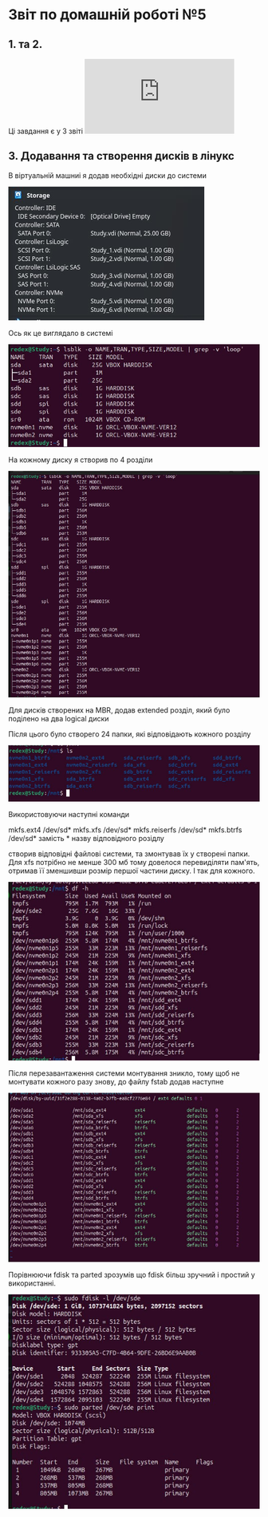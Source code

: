 
# Звіт по домашній роботі №5

## 1. та 2.

Ці завдання є у 3 звіті ![HomeWork3](https://github.com/MihaplAyMF/study/blob/main/BaseCamp/HomeWork5/README.ua.md)

## 3. Додавання та створення дисків в лінукс

В віртуальній машниі я додав необхідні диски до системи

![image](https://github.com/MihaplAyMF/study/blob/main/BaseCamp/HomeWork5/Photo1.jpg)

Ось як це виглядало в системі

![image](https://github.com/MihaplAyMF/study/blob/main/BaseCamp/HomeWork5/Photo2.jpg)

На кожному диску я створив по 4 розділи

![image](https://github.com/MihaplAyMF/study/blob/main/BaseCamp/HomeWork5/Photo3.jpg)

Для дисків створених на MBR, додав extended розділ, який було поділено на два logical диски

Після цього було створего 24 папки, які відповідають кожного розділу 

![image](https://github.com/MihaplAyMF/study/blob/main/BaseCamp/HomeWork5/Photo4.jpg)

Використовуючи наступні команди

mkfs.ext4 /dev/sd*
mkfs.xfs /dev/sd*
mkfs.reiserfs /dev/sd*
mkfs.btrfs /dev/sd*
замість * назву відповідного розідлу

створив відповідні файлові системи, та змонтував їх у створені папки. Для xfs потрібно не менше 300 мб тому довелося перевиділяти пам'ять, отримав її зменшивши розмір першої частини диску. І так для кожного.

![image](https://github.com/MihaplAyMF/study/blob/main/BaseCamp/HomeWork5/Photo5.jpg)

Після перезавантаження системи монтування зникло, тому щоб не монтувати кожного разу знову, до файлу fstab додав наступне

![image](https://github.com/MihaplAyMF/study/blob/main/BaseCamp/HomeWork5/Photo6.jpg)

Порівнюючи fdisk та parted зрозумів що fdisk більш зручний і простий у використанні. 

![image](https://github.com/MihaplAyMF/study/blob/main/BaseCamp/HomeWork5/Photo7.jpg)


